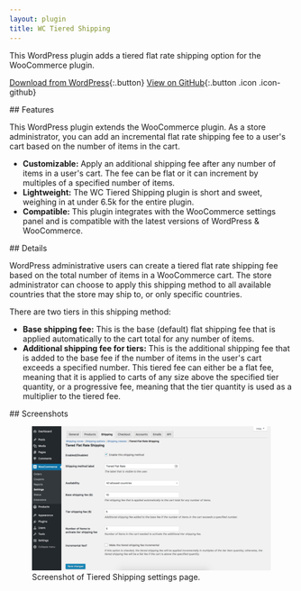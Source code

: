 ```yaml
---
layout: plugin
title: WC Tiered Shipping
---
```


This WordPress plugin adds a tiered flat rate shipping option for the WooCommerce plugin.

[Download from WordPress](https://wordpress.org/plugins/wc-tiered-shipping/){:.button}
[View on GitHub](https://github.com/thatdevgirl/woocommerce-tiered-flat-rate){:.button .icon .icon-github}


<section markdown="1" class="has-background timberwolf" aria-label="Plugin features">
## Features

This WordPress plugin extends the WooCommerce plugin. As a store administrator, you can add an incremental flat rate shipping fee to a user's cart based on the number of items in the cart.

* **Customizable:** Apply an additional shipping fee after any number of items in a user's cart. The fee can be flat or it can increment by multiples of a specified number of items.
* **Lightweight:** The WC Tiered Shipping plugin is short and sweet, weighing in at under 6.5k for the entire plugin.
* **Compatible:** This plugin integrates with the WooCommerce settings panel and is compatible with the latest versions of WordPress & WooCommerce.
</section>

<section markdown="1" aria-label="Details">
## Details

WordPress administrative users can create a tiered flat rate shipping fee based on the total number of items in a WooCommerce cart. The store administrator can choose to apply this shipping method to all available countries that the store may ship to, or only specific countries.

There are two tiers in this shipping method:

* **Base shipping fee:** This is the base (default) flat shipping fee that is applied automatically to the cart total for any number of items.
* **Additional shipping fee for tiers:** This is the additional shipping fee that is added to the base fee if the number of items in the user's cart exceeds a specified number. This tiered fee can either be a flat fee, meaning that it is applied to carts of any size above the specified tier quantity, or a progressive fee, meaning that the tier quantity is used as a multiplier to the tiered fee.
</section>

<section markdown="1" aria-label="Screenshots">
## Screenshots

<div class="plugin-screenshots">
  <figure>
    <img src="/assets/images/wc-tiered-shipping-settings.jpg" alt="">
    <figcaption>Screenshot of Tiered Shipping settings page.</figcaption>
  </figure>
</div>
</section>
